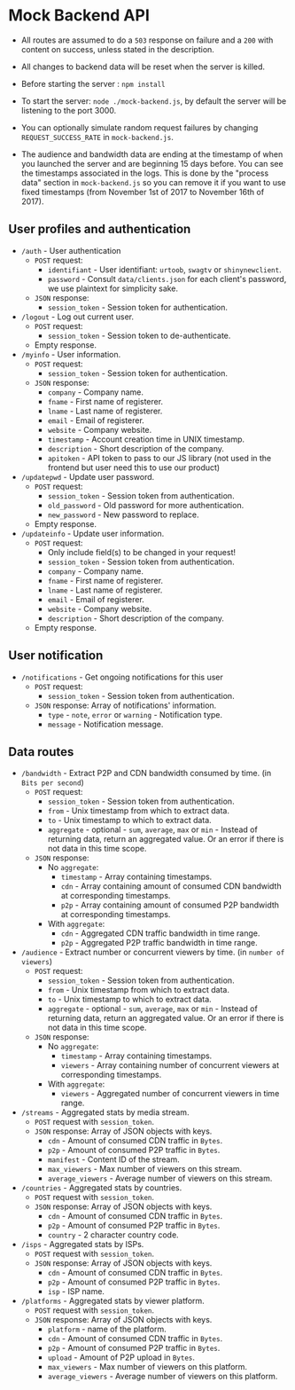 # Mock Backend API
- All routes are assumed to do a `503` response on failure and a `200` with content on success, unless stated in the description.
- All changes to backend data will be reset when the server is killed.

- Before starting the server : `npm install`
- To start the server: `node ./mock-backend.js`, by default the server will be listening to the port 3000.

- You can optionally simulate random request failures by changing `REQUEST_SUCCESS_RATE` in `mock-backend.js`.

- The audience and bandwidth data are ending at the timestamp of when you launched the server and are beginning 15 days before. You can see the timestamps associated in the logs. This is done by the "process data" section in `mock-backend.js` so you can remove it if you want to use fixed timestamps (from November 1st of 2017 to November 16th of 2017).

## User profiles and authentication
- `/auth` - User authentication
  - `POST` request:
    - `identifiant` - User identifiant: `urtoob`, `swagtv` or `shinynewclient`.
    - `password` - Consult `data/clients.json` for each client's password, we use plaintext for simplicity sake.
  - `JSON` response:
    - `session_token` - Session token for authentication.
- `/logout` - Log out current user.
  - `POST` request:
    - `session_token` - Session token to de-authenticate.
  - Empty response.
- `/myinfo` - User information.
  - `POST` request:
    - `session_token` - Session token for authentication.
  - `JSON` response:
    - `company` - Company name.
    - `fname` - First name of registerer.
    - `lname` - Last name of registerer.
    - `email` - Email of registerer.
    - `website` - Company website.
    - `timestamp` - Account creation time in UNIX timestamp.
    - `description` - Short description of the company.
    - `apitoken` - API token to pass to our JS library (not used in the frontend but user need this to use our product)
- `/updatepwd` - Update user password.
  - `POST` request:
    - `session_token` - Session token from authentication.
    - `old_password` - Old password for more authentication.
    - `new_password` - New password to replace.
  - Empty response.
- `/updateinfo` - Update user information.
  - `POST` request:
    - Only include field(s) to be changed in your request!
    - `session_token` - Session token from authentication.
    - `company` - Company name.
    - `fname` - First name of registerer.
    - `lname` - Last name of registerer.
    - `email` - Email of registerer.
    - `website` - Company website.
    - `description` - Short description of the company.
  - Empty response.

## User notification
- `/notifications` - Get ongoing notifications for this user
  - `POST` request:
    - `session_token` - Session token from authentication.
  - `JSON` response: Array of notifications' information.
    - `type` - `note`, `error` or `warning` - Notification type.
    - `message` - Notification message.

## Data routes
- `/bandwidth` - Extract P2P and CDN bandwidth consumed by time. (in `Bits per second`)
  - `POST` request:
    - `session_token` - Session token from authentication.
    - `from` - Unix timestamp from which to extract data.
    - `to` - Unix timestamp to which to extract data.
    - `aggregate` - optional - `sum`, `average`, `max` or `min` - Instead of returning data, return an aggregated value. Or an error if there is not data in this time scope.
  - `JSON` response:
    - No `aggregate`:
      - `timestamp` - Array containing timestamps.
      - `cdn` - Array containing amount of consumed CDN bandwidth at corresponding timestamps.
      - `p2p` - Array containing amount of consumed P2P bandwidth at corresponding timestamps.
    - With `aggregate`:
      - `cdn` - Aggregated CDN traffic bandwidth in time range.
      - `p2p` - Aggregated P2P traffic bandwidth in time range.
- `/audience` - Extract number or concurrent viewers by time. (in `number of viewers`)
  - `POST` request:
    - `session_token` - Session token from authentication.
    - `from` - Unix timestamp from which to extract data.
    - `to` - Unix timestamp to which to extract data.
    - `aggregate` - optional - `sum`, `average`, `max` or `min` - Instead of returning data, return an aggregated value. Or an error if there is not data in this time scope.
  - `JSON` response:
    - No `aggregate`:
      - `timestamp` - Array containing timestamps.
      - `viewers` - Array containing number of concurrent viewers at corresponding timestamps.
    - With `aggregate`:
      - `viewers` - Aggregated number of concurrent viewers in time range.
- `/streams` - Aggregated stats by media stream.
  - `POST` request with `session_token`.
  - `JSON` response: Array of JSON objects with keys.
    - `cdn` - Amount of consumed CDN traffic in `Bytes`.
    - `p2p` - Amount of consumed P2P traffic in `Bytes`.
    - `manifest` - Content ID of the stream.
    - `max_viewers` - Max number of viewers on this stream.
    - `average_viewers` - Average number of viewers on this stream.
- `/countries` - Aggregated stats by countries.
  - `POST` request with `session_token`.
  - `JSON` response: Array of JSON objects with keys.
    - `cdn` - Amount of consumed CDN traffic in `Bytes`.
    - `p2p` - Amount of consumed P2P traffic in `Bytes`.
    - `country` - 2 character country code.
- `/isps` - Aggregated stats by ISPs.
  - `POST` request with `session_token`.
  - `JSON` response: Array of JSON objects with keys.
    - `cdn` - Amount of consumed CDN traffic in `Bytes`.
    - `p2p` - Amount of consumed P2P traffic in `Bytes`.
    - `isp` - ISP name.
- `/platforms` - Aggregated stats by viewer platform.
  - `POST` request with `session_token`.
  - `JSON` response: Array of JSON objects with keys.
    - `platform` -  name of the platform.
    - `cdn` - Amount of consumed CDN traffic in `Bytes`.
    - `p2p` - Amount of consumed P2P traffic in `Bytes`.
    - `upload` - Amount of P2P upload in `Bytes`.
    - `max_viewers` - Max number of viewers on this platform.
    - `average_viewers` - Average number of viewers on this platform.
